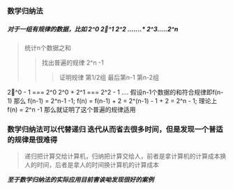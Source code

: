 ### 数学归纳法
#####  对于一组有规律的数据，比如 2^0  2^1 2^2 .......* 2^3.....2^n 
>统计n个数据之和
>>找出普遍的规律  2^n -1
>>>证明规律 第1/2组   最后第n-1 第n-2组

  2^0 - 1 ===  2^0
  2^0 + 2^1 === 2^2 - 1
  ....
  假设n-1个数据的和符合规律即f(n-1)
  那么 f(n-1) = 2^n-1 -1;
  f(n) = f(n-1) + 2 = 2^(n-1) - 1 + 2 = 2^n - 1;
  理论上 f(n) = 2^n -1
  那么就证明了这个普遍的规律适用
### 数学归纳法可以代替递归 迭代从而省去很多时间，但是发现一个普适的规律是很难得
>递归把计算交给计算机，归纳把计算交给人，前者是拿计算机的计算成本换人的时间，后者是拿人的时间换计算机的计算成本

***至于数学归纳法的实际应用目前害诶呦发现很好的案例***